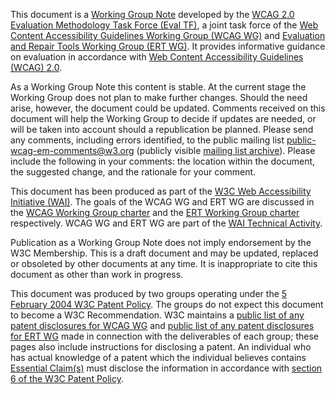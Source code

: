 This document is a [Working Group Note](http://www.w3.org/Consortium/Process/tr#WGNote) developed by the [WCAG 2.0 Evaluation Methodology Task Force (Eval TF)](http://www.w3.org/WAI/ER/2011/eval/eval-tf), a joint task force of the [Web Content Accessibility Guidelines Working Group (WCAG WG)](http://www.w3.org/WAI/GL/) and [Evaluation and Repair Tools Working Group (ERT WG)](http://www.w3.org/WAI/ER/). It provides informative guidance on evaluation in accordance with [Web Content Accessibility Guidelines (WCAG) 2.0](http://www.w3.org/WAI/intro/wcag).

As a Working Group Note this content is stable. At the current stage the Working Group does not plan to make further changes. Should the need arise, however, the document could be updated. Comments received on this document will help the Working Group to decide if updates are needed, or will be taken into account should a republication be planned. Please send any comments, including errors identified, to the public mailing list [public-wcag-em-comments@w3.org](mailto:public-wcag-em-comments@w3.org) (publicly visible [mailing list archive](http://lists.w3.org/Archives/Public/public-wcag-em-comments/)). Please include the following in your comments: the location within the document, the suggested change, and the rationale for your comment.

This document has been produced as part of the [W3C Web Accessibility Initiative (WAI)](http://www.w3.org/WAI/). The goals of the WCAG WG and ERT WG are discussed in the [WCAG Working Group charter](http://www.w3.org/WAI/GL/2010/06/charter) and the [ERT Working Group charter](http://www.w3.org/WAI/ER/charter4) respectively. WCAG WG and ERT WG are part of the [WAI Technical Activity](http://www.w3.org/WAI/Technical/Activity).

Publication as a Working Group Note does not imply endorsement by the W3C Membership. This is a draft document and may be updated, replaced or obsoleted by other documents at any time. It is inappropriate to cite this document as other than work in progress.

This document was produced by two groups operating under the [5 February 2004 W3C Patent Policy](http://www.w3.org/Consortium/Patent-Policy-20040205/). The groups do not expect this document to become a W3C Recommendation. W3C maintains a [public list of any patent disclosures for WCAG WG](http://www.w3.org/2004/01/pp-impl/35422/status) and [public list of any patent disclosures for ERT WG](http://www.w3.org/2004/01/pp-impl/32094/status) made in connection with the deliverables of each group; these pages also include instructions for disclosing a patent. An individual who has actual knowledge of a patent which the individual believes contains [Essential Claim(s)](http://www.w3.org/Consortium/Patent-Policy-20040205/#def-essential) must disclose the information in accordance with [section 6 of the W3C Patent Policy](http://www.w3.org/Consortium/Patent-Policy-20040205/#sec-Disclosure).